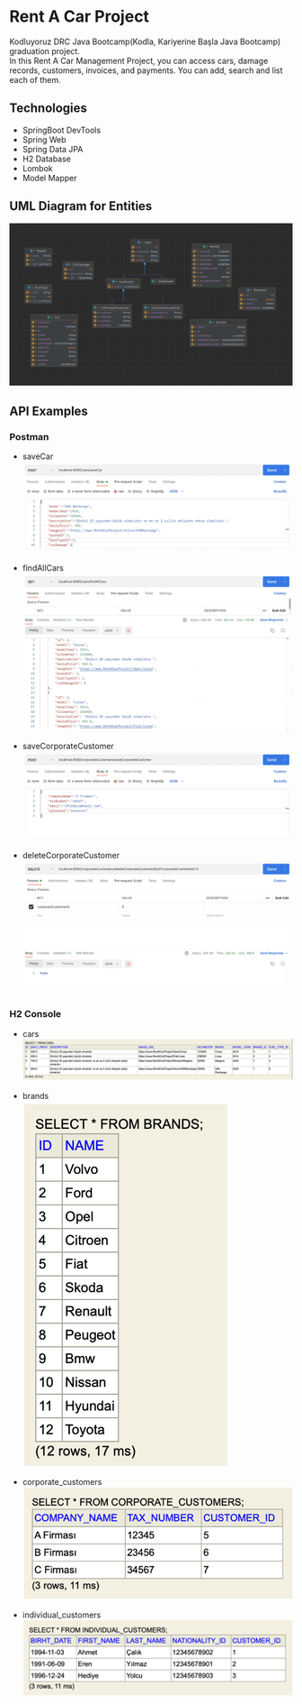 # Rent A Car Project
Kodluyoruz DRC Java Bootcamp(Kodla, Kariyerine Başla Java Bootcamp) graduation project. <br/>
In this Rent A Car Management Project, you can access cars, damage records, customers, invoices, and payments. You can add, search and list each of them.

## Technologies
- SpringBoot DevTools 
- Spring Web
- Spring Data JPA
- H2 Database
- Lombok
- Model Mapper

## UML Diagram for Entities
![UML Diagram for Entities](https://github.com/EmineOzbek/RentACar-Project/blob/main/images/UML_entities.png)

## API Examples
### Postman
- saveCar <br/> 
![saveCar](https://github.com/EmineOzbek/RentACar-Project/blob/main/images/saveCar.png) <br/> <br/>
- findAllCars <br/> 
![findAllCars](https://github.com/EmineOzbek/RentACar-Project/blob/main/images/findAllCars.png) <br/> <br/>
- saveCorporateCustomer <br/> 
![saveCorporateCustomer](https://github.com/EmineOzbek/RentACar-Project/blob/main/images/saveCorporateCustomer.png) <br/> <br/>
- deleteCorporateCustomer <br/> 
![deleteCorporateCustomer](https://github.com/EmineOzbek/RentACar-Project/blob/main/images/deleteCorporateCustomer.png) <br/>  <br/> 
### H2 Console
- cars <br/> 
![cars](https://github.com/EmineOzbek/RentACar-Project/blob/main/images/cars.png) <br/>  <br/> 
- brands <br/> 
![brands](https://github.com/EmineOzbek/RentACar-Project/blob/main/images/brands.png) <br/>  <br/> 
- corporate_customers <br/> 
![corporate_customers](https://github.com/EmineOzbek/RentACar-Project/blob/main/images/corporate_customers.png) <br/>  <br/> 
- individual_customers <br/> 
![individual_customers](https://github.com/EmineOzbek/RentACar-Project/blob/main/images/individual_customers.png) <br/>  <br/> 
